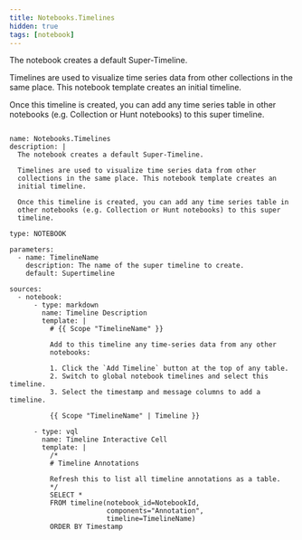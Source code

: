 ```yaml
---
title: Notebooks.Timelines
hidden: true
tags: [notebook]
---
```


The notebook creates a default Super-Timeline.

Timelines are used to visualize time series data from other
collections in the same place. This notebook template creates an
initial timeline.

Once this timeline is created, you can add any time series table in
other notebooks (e.g. Collection or Hunt notebooks) to this super
timeline.


<pre><code class="language-yaml">
name: Notebooks.Timelines
description: |
  The notebook creates a default Super-Timeline.

  Timelines are used to visualize time series data from other
  collections in the same place. This notebook template creates an
  initial timeline.

  Once this timeline is created, you can add any time series table in
  other notebooks (e.g. Collection or Hunt notebooks) to this super
  timeline.

type: NOTEBOOK

parameters:
  - name: TimelineName
    description: The name of the super timeline to create.
    default: Supertimeline

sources:
  - notebook:
      - type: markdown
        name: Timeline Description
        template: |
          # {{ Scope "TimelineName" }}

          Add to this timeline any time-series data from any other
          notebooks:

          1. Click the `Add Timeline` button at the top of any table.
          2. Switch to global notebook timelines and select this timeline.
          3. Select the timestamp and message columns to add a timeline.

          {{ Scope "TimelineName" | Timeline }}

      - type: vql
        name: Timeline Interactive Cell
        template: |
          /*
          # Timeline Annotations

          Refresh this to list all timeline annotations as a table.
          */
          SELECT *
          FROM timeline(notebook_id=NotebookId,
                        components="Annotation",
                        timeline=TimelineName)
          ORDER BY Timestamp

</code></pre>

